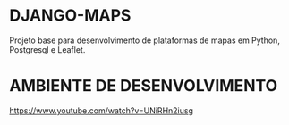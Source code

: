 # DJANGO-MAPS
Projeto base para desenvolvimento de plataformas de mapas em Python, Postgresql e Leaflet.

# AMBIENTE DE DESENVOLVIMENTO
https://www.youtube.com/watch?v=UNiRHn2iusg
